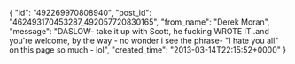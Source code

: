  {
   "id": "492269970808940",
   "post_id": "462493170453287_492057720830165",
   "from_name": "Derek Moran",
   "message": "DASLOW- take it up with Scott, he fucking WROTE IT..and you're welcome, by the way - no wonder i see the phrase- \"I hate you all\" on this page so much - lol",
   "created_time": "2013-03-14T22:15:52+0000"
 }
